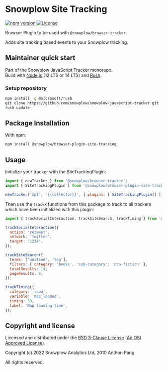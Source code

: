 # Snowplow Site Tracking

[![npm version][npm-image]][npm-url]
[![License][license-image]](LICENSE)

Browser Plugin to be used with `@snowplow/browser-tracker`.

Adds site tracking based events to your Snowplow tracking.

## Maintainer quick start

Part of the Snowplow JavaScript Tracker monorepo.  
Build with [Node.js](https://nodejs.org/en/) (12 LTS or 14 LTS) and [Rush](https://rushjs.io/).

### Setup repository

```bash
npm install -g @microsoft/rush 
git clone https://github.com/snowplow/snowplow-javascript-tracker.git
rush update
```

## Package Installation

With npm:

```bash
npm install @snowplow/browser-plugin-site-tracking
```

## Usage

Initialize your tracker with the SiteTrackingPlugin:

```js
import { newTracker } from '@snowplow/browser-tracker';
import { SiteTrackingPlugin } from '@snowplow/browser-plugin-site-tracking';

newTracker('sp1', '{{collector}}', { plugins: [ SiteTrackingPlugin() ] }); // Also stores reference at module level
```

Then use the `trackX` functions from this package to track to all trackers which have been initialized with this plugin:

```js
import { trackSocialInteraction, trackSiteSearch, trackTiming } from '@snowplow/browser-plugin-site-tracking';

trackSocialInteraction({
  action: 'retweet',
  network: 'twitter',
  target: '1234',
});

trackSiteSearch({
  terms: ['unified', 'log'],
  filters: { category: 'books', 'sub-category': 'non-fiction' },
  totalResults: 14,
  pageResults: 8,
});

trackTiming({
  category: 'load',
  variable: 'map_loaded',
  timing: 50,
  label: 'Map loading time',
});
```

## Copyright and license

Licensed and distributed under the [BSD 3-Clause License](LICENSE) ([An OSI Approved License][osi]).

Copyright (c) 2022 Snowplow Analytics Ltd, 2010 Anthon Pang.

All rights reserved.

[npm-url]: https://www.npmjs.com/package/@snowplow/browser-plugin-ad-tracking
[npm-image]: https://img.shields.io/npm/v/@snowplow/browser-plugin-ad-tracking
[docs]: https://docs.snowplowanalytics.com/docs/collecting-data/collecting-from-own-applications/javascript-tracker/
[osi]: https://opensource.org/licenses/BSD-3-Clause
[license-image]: https://img.shields.io/npm/l/@snowplow/browser-plugin-ad-tracking
